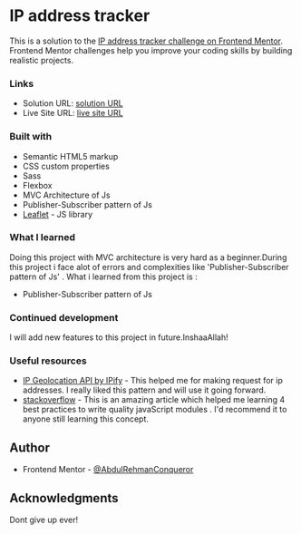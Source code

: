 # IP address tracker

This is a solution to the [IP address tracker challenge on Frontend Mentor](https://www.frontendmentor.io/challenges/ip-address-tracker-I8-0yYAH0). Frontend Mentor challenges help you improve your coding skills by building realistic projects.

### Links

- Solution URL: [solution URL](https://github.com/AbdulRehmanConqueror/Ip-Address-Tracker)
- Live Site URL: [live site URL](https://ipwatcher.netlify.app)

### Built with

- Semantic HTML5 markup
- CSS custom properties
- Sass
- Flexbox
- MVC Architecture of Js
- Publisher-Subscriber pattern of Js
- [Leaflet](https://leafletjs.com/) - JS library

### What I learned

Doing this project with MVC architecture is very hard as a beginner.During this project i face alot of errors and complexities like 'Publisher-Subscriber pattern of Js' . What i learned from this project is :

- Publisher-Subscriber pattern of Js

### Continued development

I will add new features to this project in future.InshaaAllah!

### Useful resources

- [IP Geolocation API by IPify](https://geo.ipify.org/) - This helped me for making request for ip addresses. I really liked this pattern and will use it going forward.
- [stackoverflow](https://dmitripavlutin.com/javascript-modules-best-practices/) - This is an amazing article which helped me learning 4 best practices to write quality javaScript modules . I'd recommend it to anyone still learning this concept.

## Author

- Frontend Mentor - [@AbdulRehmanConqueror](https://www.frontendmentor.io/profile/AbdulRehmanConqueror)

## Acknowledgments

Dont give up ever!
